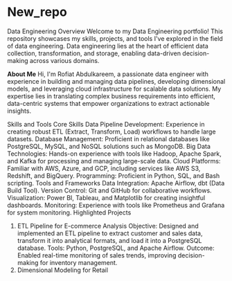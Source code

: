 # New_repo
 Data Engineering Overview
Welcome to my Data Engineering portfolio! This repository showcases my skills, projects, and tools I've explored in the field of data engineering. Data engineering lies at the heart of efficient data collection, transformation, and storage, enabling data-driven decision-making across various domains.

**About Me**
Hi, I'm Rofiat Abdulkareem, a passionate data engineer with experience in building and managing data pipelines, developing dimensional models, and leveraging cloud infrastructure for scalable data solutions. My expertise lies in translating complex business requirements into efficient, data-centric systems that empower organizations to extract actionable insights.

Skills and Tools
Core Skills
Data Pipeline Development: Experience in creating robust ETL (Extract, Transform, Load) workflows to handle large datasets.
Database Management: Proficient in relational databases like PostgreSQL, MySQL, and NoSQL solutions such as MongoDB.
Big Data Technologies: Hands-on experience with tools like Hadoop, Apache Spark, and Kafka for processing and managing large-scale data.
Cloud Platforms: Familiar with AWS, Azure, and GCP, including services like AWS S3, Redshift, and BigQuery.
Programming: Proficient in Python, SQL, and Bash scripting.
Tools and Frameworks
Data Integration: Apache Airflow, dbt (Data Build Tool).
Version Control: Git and GitHub for collaborative workflows.
Visualization: Power BI, Tableau, and Matplotlib for creating insightful dashboards.
Monitoring: Experience with tools like Prometheus and Grafana for system monitoring.
Highlighted Projects
1. ETL Pipeline for E-commerce Analysis
Objective: Designed and implemented an ETL pipeline to extract customer and sales data, transform it into analytical formats, and load it into a PostgreSQL database.
Tools: Python, PostgreSQL, and Apache Airflow.
Outcome: Enabled real-time monitoring of sales trends, improving decision-making for inventory management.
2. Dimensional Modeling for Retail 
